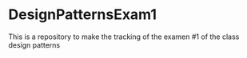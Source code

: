 # DesignPatternsExam1
This is a repository to make the tracking of the examen #1 of the class design patterns
